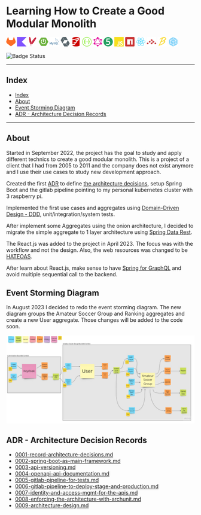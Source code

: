 # Learning How to Create a Good Modular Monolith

[<img src="doc/icons/gitlab-color.svg" width="25px"/>](https://about.gitlab.com/)
[<img src="doc/icons/kotlin-color.svg" width="25px"/>](https://kotlinlang.org/)
[<img src="doc/icons/apachemaven-color.svg" width="25px"/>](https://maven.apache.org/)
[<img src="doc/icons/springboot-color.svg" width="25px"/>](https://spring.io/projects/spring-boot/)
[<img src="doc/icons/mysql-color.svg" width="25px"/>](https://www.mysql.com/)
[<img src="doc/icons/hibernate-color.svg" width="25px"/>](https://spring.io/projects/spring-data-jpa)
[<img src="doc/icons/flyway-color.svg" width="25px"/>](https://flywaydb.org/)
[<img src="doc/icons/swagger-color.svg" width="25px"/>](https://swagger.io/)
[<img src="doc/icons/graphql-color.svg" width="25px"/>](https://graphql.org/)
[<img src="doc/icons/junit5-color.svg" width="25px"/>](https://junit.org/junit5/)
[<img src="doc/icons/javascript-color.svg" width="25px"/>](https://developer.mozilla.org/en-US/docs/Web/javascript)
[<img src="doc/icons/npm-color.svg" width="25px"/>](https://www.npmjs.com/)
[<img src="doc/icons/react-color.svg" width="25px"/>](https://react.dev/)
[<img src="doc/icons/reactrouter-color.svg" width="25px"/>](https://reactrouter.com/en/main)
[<img src="doc/icons/babel-color.svg" width="25px"/>](https://babeljs.io/)
[<img src="doc/icons/webpack-color.svg" width="25px"/>](https://webpack.js.org/)

![Badge Status](https://img.shields.io/badge/STATUS-DEVELOPMENT-green)

---

## Index

- [Index](#index)
- [About](#about)
- [Event Storming Diagram](#event-storming-diagram)
- [ADR - Architecture Decision Records](#adr---architecture-decision-records)

---

## About

Started in September 2022, the project has the goal to study and apply different technics to create a good modular 
monolith. This is a project of a client that I had from 2005 to 2011 and the company does not exist anymore and I use
their use cases to study new development approach.

Created the first [ADR](https://adr.github.io/) to define [the architecture decisions](/doc/architecture/decisions),
setup Spring Boot and the gitlab pipeline pointing to my personal kubernetes cluster with 3 raspberry pi.

Implemented the first use cases and aggregates using 
[Domain-Driven Design - DDD](https://martinfowler.com/bliki/DomainDrivenDesign.html), unit/integration/system tests.

After implement some Aggregates using the onion architecture, I decided to migrate the simple aggregate to 1 layer
architecture using [Spring Data Rest](https://spring.io/projects/spring-data-rest).

The React.js was added to the project in April 2023. The focus was with the workflow and not the design. Also, the web
resources was changed to be [HATEOAS](https://spring.io/projects/spring-hateoas).

After learn about React.js, make sense to have [Spring for GraphQL](https://spring.io/projects/spring-graphql) and avoid
multiple sequential call to the backend.

## Event Storming Diagram

In August 2023 I decided to redo the event storming diagram. The new diagram groups the Amateur Soccer Group and Ranking
aggregates and create a new User aggregate. Those changes will be added to the code soon.

<img src="./doc/event-storming.jpg" alt="event storming diagram with two bounded context, the authorisation bounded context and the amateur soccer group bounded context.">

## ADR - Architecture Decision Records

- [0001-record-architecture-decisions.md](doc/architecture/decisions/0001-record-architecture-decisions.md)
- [0002-spring-boot-as-main-framework.md](doc/architecture/decisions/0002-spring-boot-as-main-framework.md)
- [0003-api-versioning.md](doc/architecture/decisions/0003-api-versioning.md)
- [0004-openapi-api-documentation.md](doc/architecture/decisions/0004-openapi-api-documentation.md)
- [0005-gitlab-pipeline-for-tests.md](doc/architecture/decisions/0005-gitlab-pipeline-for-tests.md)
- [0006-gitlab-pipeline-to-deploy-stage-and-production.md](doc/architecture/decisions/0006-gitlab-pipeline-to-deploy-stage-and-production.md)
- [0007-identity-and-access-mgmt-for-the-apis.md](doc/architecture/decisions/0007-identity-and-access-mgmt-for-the-apis.md)
- [0008-enforcing-the-architecture-with-archunit.md](doc/architecture/decisions/0008-enforcing-the-architecture-with-archunit.md)
- [0009-architecture-design.md](doc/architecture/decisions/0009-architecture-design.md)